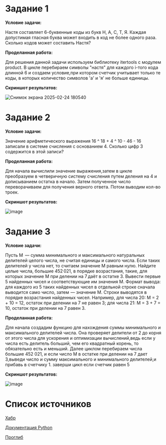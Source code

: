 # **Задание 1**

**Условие задачи:**

Настя составляет 6-буквенные коды из букв Н, А, С, Т, Я. Каждая допустимая гласная буква может входить в код не более одного раза. Сколько кодов может составить Настя?

**Проделанная работа:**

Для решения данной задачи используем библиотеку itertools с модулем product. В цикле перебираем символы "настя" для каждого i-того кода длинной 6 и создаем условие,при котором счетчик учитывает только те коды,
в которых количество символов 'a' и 'я' не больше единицы.

**Скриншот результатов:**

![Снимок экрана 2025-02-24 180540](https://github.com/user-attachments/assets/ea231764-f486-4f51-b4ff-c7dab6af6906)

# **Задание 2**

**Условие задачи:**

Значение арифметического выражения 16 ^ 18 + 4 ^ 10 - 46 - 16 записали в системе счисления с основанием 4. Сколько цифр 3 содержится в этой записи?

**Проделанная работа:**

Для начала вычислили значение выражения,затем в цикле преобразуем в четверичную систему счисления путем деления на 4 и дописыванием остатка в начало. Затем полученное число переворачиваем для получения верного ответа. Потом выводим кол-во троек.

**Скриншот результатов:**

![image](https://github.com/user-attachments/assets/008f7db1-32be-445d-969c-e9a3f573efbe)

# **Задание 3**

**Условие задачи:**

Пусть М  — сумма минимального и максимального натуральных делителей целого числа, не считая единицы и самого числа. Если таких делителей у числа нет, то считаем значение M равным нулю. Найдите целые числа, большие 452 021, в порядке возрастания, такие, для которых значение М при делении на 7 даёт в остатке 3. Вывести первые 5 найденных чисел и соответствующие им значения М. Формат вывода: для каждого из 5 таких найденных чисел в отдельной строке сначала выводится само число, затем  — значение М. Строки выводятся в порядке возрастания найденных чисел.
Например, для числа 20: М = 2 + 10 = 12, остаток при делении на 7 не равен 3; для числа 21: М = 3 + 7 = 10, остаток при делении на 7 равен 3.


**Проделанная работа:**

Для начала создадим функцию для нахождения суммы минимального и максимального делителей числа. Она проверяет делители от 2 до корня от этого числа для ускорения и оптимизации вычислений,ведь если у числа есть делитель больший, чем его квадратный корень, то обязательно есть и меньший. Далее циклом перебираем числа большие 452 021, и если число М в остатке при делении на 7 дает 3,выведи число и сумму максимального и минимального делителей,и прибавь в счетчику 1. заверши цикл если счетчик равен 5

**Скриншот результатов:**

![image](https://github.com/user-attachments/assets/3231ef0f-557d-410a-a60c-598fb3219ef2)

# **Список источников**
[Хабр](https://habr.com/ru/companies/otus/articles/529356/)

[Документация Python](https://docs.python.org/3/library/itertools.html)

[Проглиб](https://proglib.io/p/iteriruemsya-pravilno-20-priemov-ispolzovaniya-v-python-modulya-itertools-2020-01-03)
